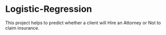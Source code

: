 # Logistic-Regression
This project helps to predict whether a client will Hire an Attorney or Not to claim insurance.
